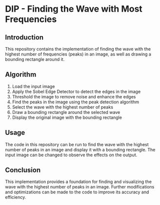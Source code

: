 # DIP - Finding the Wave with Most Frequencies

## Introduction
This repository contains the implementation of finding the wave with the highest number of frequencies (peaks) in an image, as well as drawing a bounding rectangle around it.

## Algorithm
1. Load the input image
2. Apply the Sobel Edge Detector to detect the edges in the image
3. Threshold the image to remove noise and enhance the edges
4. Find the peaks in the image using the peak detection algorithm
5. Select the wave with the highest number of peaks
6. Draw a bounding rectangle around the selected wave
7. Display the original image with the bounding rectangle

## Usage
The code in this repository can be run to find the wave with the highest number of peaks in an image and display it with a bounding rectangle. The input image can be changed to observe the effects on the output.

## Conclusion
This implementation provides a foundation for finding and visualizing the wave with the highest number of peaks in an image. Further modifications and optimizations can be made to the code to improve its accuracy and efficiency.
